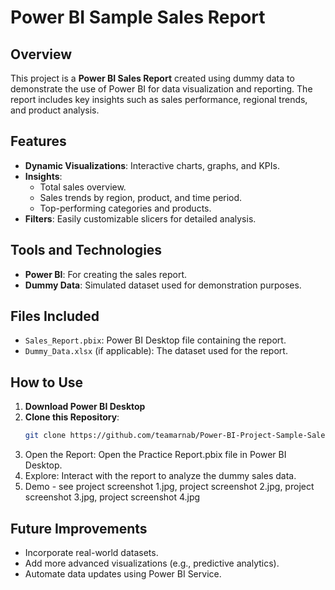 # Power BI Sample Sales Report

## Overview

This project is a **Power BI Sales Report** created using dummy data to demonstrate the use of Power BI for data visualization and reporting. The report includes key insights such as sales performance, regional trends, and product analysis.

## Features

- **Dynamic Visualizations**: Interactive charts, graphs, and KPIs.
- **Insights**: 
  - Total sales overview.
  - Sales trends by region, product, and time period.
  - Top-performing categories and products.
- **Filters**: Easily customizable slicers for detailed analysis.

## Tools and Technologies

- **Power BI**: For creating the sales report.
- **Dummy Data**: Simulated dataset used for demonstration purposes.

## Files Included

- `Sales_Report.pbix`: Power BI Desktop file containing the report.
- `Dummy_Data.xlsx` (if applicable): The dataset used for the report.

## How to Use

1. **Download Power BI Desktop**
2. **Clone this Repository**:
    ```bash
    git clone https://github.com/teamarnab/Power-BI-Project-Sample-Sales-Report
    ```
3. Open the Report: Open the Practice Report.pbix file in Power BI Desktop.
4. Explore: Interact with the report to analyze the dummy sales data.
5. Demo - see project screenshot 1.jpg, project screenshot 2.jpg, project screenshot 3.jpg, project screenshot 4.jpg


## Future Improvements
- Incorporate real-world datasets.
- Add more advanced visualizations (e.g., predictive analytics).
- Automate data updates using Power BI Service.
